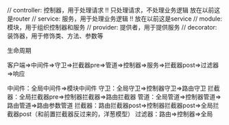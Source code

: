 // controller: 控制器，用于处理请求 !! 只处理请求，不处理业务逻辑 放在以前这是router
// service: 服务，用于处理业务逻辑 !! 放在以前这是service
// module: 模块，用于组织控制器和服务
// provider: 提供者，用于提供服务
// decorator: 装饰器，用于修饰类、方法、参数等

生命周期

客户端=>中间件=>守卫=>拦截器pre=>管道=>控制器=>服务=>拦截器post=>过滤器=>响应

中间件：全局中间件=>模块中间件
守卫：全局守卫=>控制器守卫=>路由守卫
拦截器：全局拦截器pre=>控制器拦截器=>路由拦截器
管道：全局管道=>控制器管道=>路由管道=>路由参数管道
拦截器：路由拦截器post=>控制器拦截器post=>全局拦截器post（和前置拦截器反过来的，洋葱模型）
过滤器：路由=>控制器=>全局

